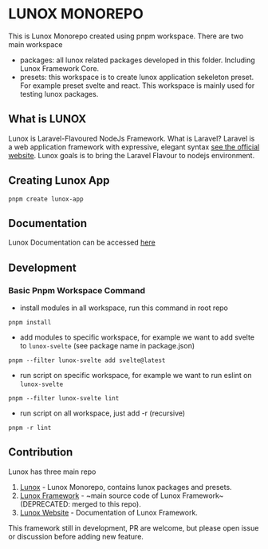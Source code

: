 # LUNOX MONOREPO

This is Lunox Monorepo created using pnpm workspace. There are two main workspace

- packages: all lunox related packages developed in this folder. Including Lunox Framework Core.
- presets: this workspace is to create lunox application sekeleton preset. For example preset svelte and react. This workspace is mainly used for testing lunox packages.

## What is LUNOX

Lunox is Laravel-Flavoured NodeJs Framework. What is Laravel?
Laravel is a web application framework with expressive, elegant syntax [see the official website](https://laravel.com). Lunox goals is to bring the Laravel Flavour to nodejs environment.

## Creating Lunox App
```
pnpm create lunox-app
```

## Documentation

Lunox Documentation can be accessed [here](https://kodepandai.github.io/lunox/)

## Development

### Basic Pnpm Workspace Command

- install modules in all workspace, run this command in root repo

```
pnpm install
```

- add modules to specific workspace, for example we want to add svelte to `lunox-svelte` (see package name in package.json)

```
pnpm --filter lunox-svelte add svelte@latest
```

- run script on specific workspace, for example we want to run eslint on `lunox-svelte`

```
pnpm --filter lunox-svelte lint
```

- run script on all workspace, just add -r (recursive)

```
pnpm -r lint
```

## Contribution

Lunox has three main repo

1. [Lunox](https://github.com/kodepandai/lunox) - Lunox Monorepo, contains lunox packages and presets.
2. [Lunox Framework](https://github.com/kodepandai/lunox-framework) - ~main source code of Lunox Framework~ (DEPRECATED: merged to this repo).
3. [Lunox Website](https://github.com/kodepandai/lunox-website) - Documentation of Lunox Framework.

This framework still in development, PR are welcome, but please open issue or discussion before adding new feature.
